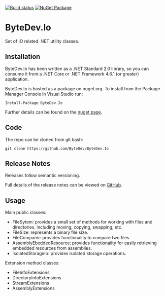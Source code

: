 [![Build status](https://ci.appveyor.com/api/projects/status/github/bytedev/ByteDev.Io?branch=master&svg=true)](https://ci.appveyor.com/project/bytedev/ByteDev-Io/branch/master)
[![NuGet Package](https://img.shields.io/nuget/v/ByteDev.Io.svg)](https://www.nuget.org/packages/ByteDev.Io)

# ByteDev.Io

Set of IO related .NET utility classes.

## Installation

ByteDev.Io has been written as a .NET Standard 2.0 library, so you can consume it from a .NET Core or .NET Framework 4.6.1 (or greater) application.

ByteDev.Io is hosted as a package on nuget.org.  To install from the Package Manager Console in Visual Studio run:

`Install-Package ByteDev.Io`

Further details can be found on the [nuget page](https://www.nuget.org/packages/ByteDev.Io/).

## Code

The repo can be cloned from git bash:

`git clone https://github.com/ByteDev/ByteDev.Io`

## Release Notes

Releases follow semantic versioning.

Full details of the release notes can be viewed on [GitHub](https://github.com/ByteDev/ByteDev.Io/blob/master/docs/RELEASE-NOTES.md).

## Usage

Main public classes:

- FileSytem: provides a small set of methods for working with files and directories. Including moving, copying, swapping, etc.
- FileSize: represents a binary file size.
- FileComparer: provides functionality to compare two files.
- AssemblyEbeddedResource: provides functionality for easily retrieving embedded resources from assemblies.
- IsolatedStorageIo: provides isolated storage operations.

Extension method classes:
- FileInfoExtensions
- DirectoryInfoExtensions
- StreamExtensions
- AssemblyExtensions
